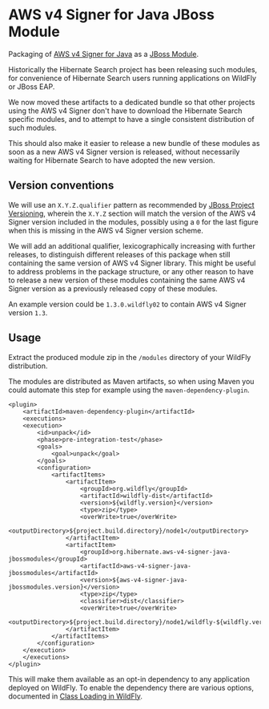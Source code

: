 AWS v4 Signer for Java JBoss Module
===================================

Packaging of [AWS v4 Signer for Java](https://github.com/lucasweb78/aws-v4-signer-java) as
a [JBoss Module](https://docs.jboss.org/author/display/MODULES/Home).

Historically the Hibernate Search project has been releasing such modules,
for convenience of Hibernate Search users running applications on WildFly or JBoss EAP.

We now moved these artifacts to a dedicated bundle so that other projects using the AWS v4 Signer
don't have to download the Hibernate Search specific modules,
and to attempt to have a single consistent distribution of such modules.

This should also make it easier to release a new bundle of these modules
as soon as a new AWS v4 Signer version is released,
without necessarily waiting for Hibernate Search to have adopted the new version.

## Version conventions

We will use an `X.Y.Z.qualifier` pattern as recommended by
[JBoss Project Versioning](https://developer.jboss.org/wiki/JBossProjectVersioning),
wherein the `X.Y.Z` section will match the version of the AWS v4 Signer version included in the modules,
possibly using a `0` for the last figure when this is missing in the AWS v4 Signer version scheme.

We will add an additional qualifier, lexicographically increasing with further releases, to distinguish
different releases of this package when still containing the same version of AWS v4 Signer library.
This might be useful to address problems in the package structure, or any other reason to have
to release a new version of these modules containing the same AWS v4 Signer version as a previously
released copy of these modules.

An example version could be `1.3.0.wildfly02` to contain AWS v4 Signer version `1.3`.

## Usage

Extract the produced module zip in the `/modules` directory of your WildFly distribution.

The modules are distributed as Maven artifacts, so when using Maven you could automate this step
for example using the `maven-dependency-plugin`.

	<plugin>
	    <artifactId>maven-dependency-plugin</artifactId>
	    <executions>
		<execution>
		    <id>unpack</id>
		    <phase>pre-integration-test</phase>
		    <goals>
		        <goal>unpack</goal>
		    </goals>
		    <configuration>
		        <artifactItems>
		            <artifactItem>
		                <groupId>org.wildfly</groupId>
		                <artifactId>wildfly-dist</artifactId>
		                <version>${wildfly.version}</version>
		                <type>zip</type>
		                <overWrite>true</overWrite>
		                <outputDirectory>${project.build.directory}/node1</outputDirectory>
		            </artifactItem>
		            <artifactItem>
		                <groupId>org.hibernate.aws-v4-signer-java-jbossmodules</groupId>
		                <artifactId>aws-v4-signer-java-jbossmodules</artifactId>
		                <version>${aws-v4-signer-java-jbossmodules.version}</version>
		                <type>zip</type>
		                <classifier>dist</classifier>
		                <overWrite>true</overWrite>
		                <outputDirectory>${project.build.directory}/node1/wildfly-${wildfly.version}/modules</outputDirectory>
		            </artifactItem>
		        </artifactItems>
		    </configuration>
		</execution>
	    </executions>
	</plugin>

This will make them available as an opt-in dependency to any application deployed on WildFly.
To enable the dependency there are various options, documented in
[Class Loading in WildFly](https://docs.jboss.org/author/display/WFLY/Class+Loading+in+WildFly).


